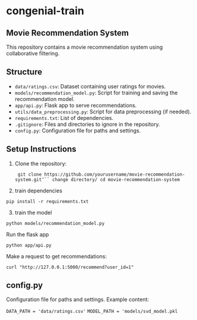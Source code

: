 # congenial-train
## Movie Recommendation System

This repository contains a movie recommendation system using collaborative filtering.

## Structure
- `data/ratings.csv`: Dataset containing user ratings for movies.
- `models/recommendation_model.py`: Script for training and saving the recommendation model.
- `app/api.py`: Flask app to serve recommendations.
- `utils/data_preprocessing.py`: Script for data preprocessing (if needed).
- `requirements.txt`: List of dependencies.
- `.gitignore`: Files and directories to ignore in the repository.
- `config.py`: Configuration file for paths and settings.

## Setup Instructions
1. Clone the repository:
   
   ``` git clone https://github.com/yourusername/movie-recommendation-system.git‘``
change directory/
   cd movie-recommendation-system```

  3. train dependencies 

```pip install -r requirements.txt```




3. train the model 

```python models/recommendation_model.py```


Run the flask app 

```python app/api.py```

 
 Make a request to get recommendations:

```curl "http://127.0.0.1:5000/recommend?user_id=1"```

 
 ## config.py

  Configuration file for paths and settings.
	Example content:

```DATA_PATH = 'data/ratings.csv'```
```MODEL_PATH = 'models/svd_model.pkl```



